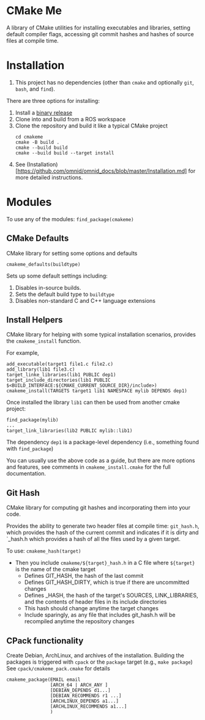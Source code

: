 # CMake Me
A library of CMake utilities for installing executables and libraries,
setting default compiler flags, accessing git commit hashes and
hashes of source files at compile time.  

# Installation
1. This project has no dependencies (other than `cmake` and optionally `git`, `bash`, and `find`).

There are three options for installing:
1. Install a [binary release](https://github.com/omnid/cmakeme/releases)
2. Clone into and build from a ROS workspace 
3. Clone the repository and build it like a typical CMake project
   ```
   cd cmakeme
   cmake -B build .
   cmake --build build
   cmake --build build --target install
   ```
4. See (Installation)[https://github.com/omnid/omnid_docs/blob/master/Installation.md] for more detailed instructions.
   
# Modules
To use any of the modules:
`find_package(cmakeme)`

## CMake Defaults
CMake library for setting some options and defaults 
```
cmakeme_defaults(buildtype)
```
Sets up some default settings including:
1. Disables in-source builds. 
2. Sets the default build type to `buildtype`
3. Disables non-standard C and C++ language extensions

## Install Helpers
CMake library for helping with some typical installation scenarios, provides the `cmakeme_install` function.

For example, 
```
add_executable(target1 file1.c file2.c)
add_library(lib1 file3.c)
target_linke_libraries(lib1 PUBLIC dep1)
target_include_directories(lib1 PUBLIC $<BUILD_INTERFACE:${CMAKE_CURRENT_SOURCE_DIR}/include>)
cmakeme_install(TARGETS target1 lib1 NAMESPACE mylib DEPENDS dep1)
```
Once installed the library `lib1` can then be used from another cmake project:
```
find_package(mylib)
...
target_link_libraries(lib2 PUBLIC mylib::lib1)
```

The dependency `dep1` is a package-level dependency (i.e., something found with `find_package`)

You can usually use the above code as a guide, but there are more options and features,
see comments in `cmakeme_install.cmake` for the full documentation.

## Git Hash
CMake library for computing git hashes and incorporating them into your code.

Provides the ability to generate two header files at compile time: `git_hash.h`,
which provides the hash of the current commit and indicates if it is dirty and `<target>_hash.h
which provides a hash of all the files used by a given target.

To use:
`cmakeme_hash(target)`
- Then you include `cmakeme/${target}_hash.h` in a C file where `${target}` is the name of the cmake target
   - Defines GIT_HASH, the hash of the last commit
   - Defines GIT_HASH_DIRTY, which is true if there are uncommitted changes
   - Defines <TARGET>_HASH, the hash of the target's SOURCES, LINK_LIBRARIES, and the contents
     of header files in its include directories
   - This hash should change anytime the target changes
   - Include sparingly, as any file that includes git_hash.h will be recompiled anytime
     the repository changes

## CPack functionality
Create Debian, ArchLinux, and archives of the installation.
Building the packages is triggered with `cpack` or the `package` target (e.g., `make package`)
See `cpack/cmakeme_pack.cmake` for details
```
cmakeme_package(EMAIL email
                [ARCH_64 | ARCH_ANY ]
                [DEBIAN_DEPENDS d1...]
                [DEBIAN_RECOMMENDS r1 ...]
                [ARCHLINUX_DEPENDS a1...]
                [ARCHLINUX_RECOMMENDS a1...]
                )
```